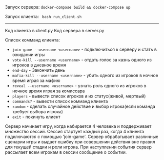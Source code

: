 
Запуск сервера:
``` docker-compose build && docker-compose up ```

Запуск клиента:
``` bash run_client.sh```

---
Код клиента в client.py
Код сервера в server.py

Список комманд клиента:
- `join-game --username <username>` - подключиться к серверу и стать в ожидании игры
- `vote-kill --username <username>` - отдать голос за казнь одного из игроков в дневное время
- `end-day` - Закончить день
- `mafia-kill --username <username>` - убить одного из игроков в ночное время играя за мафию
- `reveal --username <username>` - узнать роль одного из игроков в ночное время играя за комиссара
- `players` - вывести список игроков и их статус(живой, мертвый)
- `commands?` - вывести список комманд клиента
- `random` - сделать случайное действие и выбор игрока(если команда требует выбора игрока)
- `exit` - покинуть клиент

Сервер начинает игру, когда набирается 4 человека и поддерживает множество сессий. Сессия стартует каждый раз, когда 4 клиента подключаются с помощью 'join-game'.
Сервер обрабатывает различные сценарии игры и выдает ошибку при совершении действия вне правил для текущей стадии и роли игрока.
При наступлении события сервер рассылает всем игрокам в сессии сообщение о событии.